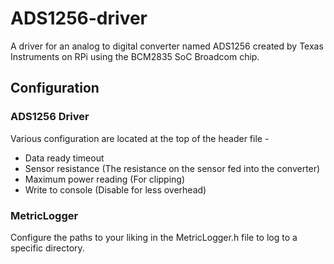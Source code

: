 # ADS1256-driver
A driver for an analog to digital converter named ADS1256 created by Texas Instruments on RPi using the BCM2835 SoC Broadcom chip.

## Configuration

### ADS1256 Driver
Various configuration are located at the top of the header file -
* Data ready timeout
* Sensor resistance (The resistance on the sensor fed into the converter)
* Maximum power reading (For clipping)
* Write to console (Disable for less overhead)

### MetricLogger
Configure the paths to your liking in the MetricLogger.h file to log to a specific directory.
